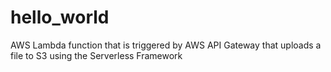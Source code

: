 # hello_world
AWS Lambda function that is triggered by AWS API Gateway that uploads a file to S3 using the Serverless Framework
